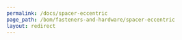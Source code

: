 ```yaml
---
permalink: /docs/spacer-eccentric
page_path: /bom/fasteners-and-hardware/spacer-eccentric
layout: redirect
---
```


